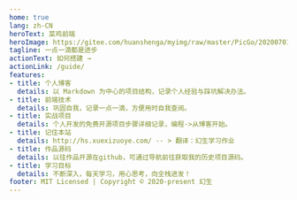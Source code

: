```yaml
---
home: true
lang: zh-CN
heroText: 菜鸡前端
heroImage: https://gitee.com/huanshenga/myimg/raw/master/PicGo/20200701181319.png
tagline: 一点一滴都是进步
actionText: 如何搭建 →
actionLink: /guide/
features:
- title: 个人博客
  details: 以 Markdown 为中心的项目结构，记录个人经验与踩坑解决办法。
- title: 前端技术
  details: 巩固自我，记录一点一滴，方便用时自我查阅。
- title: 实战项目
  details: 个人开发的免费开源项目步骤详细记录，编程->从博客开始。
- title: 记住本站
  details: http://hs.xuexizuoye.com/ -- > 翻译：幻生学习作业
- title: 作品源码
  details: 以往作品开源在github，可通过导航前往获取我的历史项目源码。
- title: 学习目标
  details: 不断深入，每天学习，用心思考，向全栈进发！
footer: MIT Licensed | Copyright © 2020-present 幻生
---
```

<!-- 注：此格式是YAML front matter,一定要在md文件的顶部才会生效。 -->
<!-- 博客首页 -->
